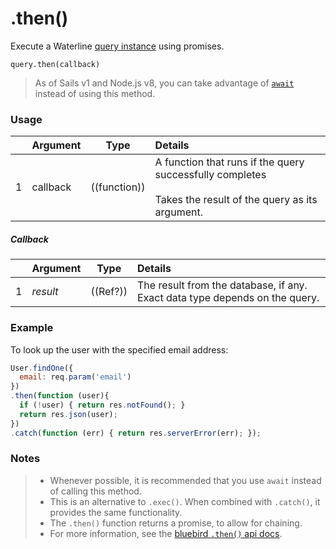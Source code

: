 # .then()

Execute a Waterline [query instance](https://sailsjs.com/documentation/reference/waterline-orm/queries) using promises.

```usage
query.then(callback)
```

> As of Sails v1 and Node.js v8, you can take advantage of [`await`](https://sailsjs.com/documentation/reference/waterline-orm/queries) instead of using this method.


### Usage

|   |     Argument        | Type                                         | Details                            |
|---|:--------------------|----------------------------------------------|:-----------------------------------|
| 1 |   callback          | ((function))                                 | A function that runs if the query successfully completes<br/><br/> Takes the result of the query as its argument.


##### Callback

|   |     Argument        | Type                | Details |
|---|:--------------------|---------------------|:---------------------------------------------------------------------------------|
| 1 |    _result_         | ((Ref?))            | The result from the database, if any.  Exact data type depends on the query.


### Example

To look up the user with the specified email address:

```javascript
User.findOne({
  email: req.param('email')
})
.then(function (user){
  if (!user) { return res.notFound(); }
  return res.json(user);
})
.catch(function (err) { return res.serverError(err); });
```


### Notes
> + Whenever possible, it is recommended that you use `await` instead of calling this method.
> + This is an alternative to `.exec()`.  When combined with `.catch()`, it provides the same functionality.
> + The `.then()` function returns a promise, to allow for chaining.
> + For more information, see the [bluebird `.then()` api docs](http://bluebirdjs.com/docs/api/then).




<docmeta name="displayName" value=".then()">
<docmeta name="pageType" value="method">
